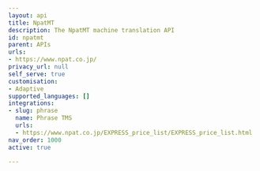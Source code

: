 ```yaml
---
layout: api
title: NpatMT
description: The NpatMT machine translation API
id: npatmt
parent: APIs
urls:
- https://www.npat.co.jp/
privacy_url: null
self_serve: true
customisation:
- Adaptive
supported_languages: []
integrations:
- slug: phrase
  name: Phrase TMS
  urls:
  - https://www.npat.co.jp/EXPRESS_price_list/EXPRESS_price_list.html
nav_order: 1000
active: true

---
```


